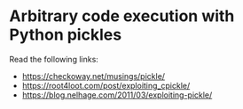 
# Arbitrary code execution with Python pickles

Read the following links:
- https://checkoway.net/musings/pickle/
- https://root4loot.com/post/exploiting_cpickle/
- https://blog.nelhage.com/2011/03/exploiting-pickle/

